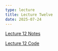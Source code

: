 ```yaml
---
type: lecture
title: Lecture Twelve
date: 2025-07-24
---
```

[Lecture 12 Notes](https://github.com/wonjun-seo/cosmos/blob/master/static_files/presentations/lecture_twelve/Satistical_Inference.pdf)

[Lecture 12 Code](https://github.com/wonjun-seo/cosmos/blob/master/static_files/presentations/lecture_twelve/)